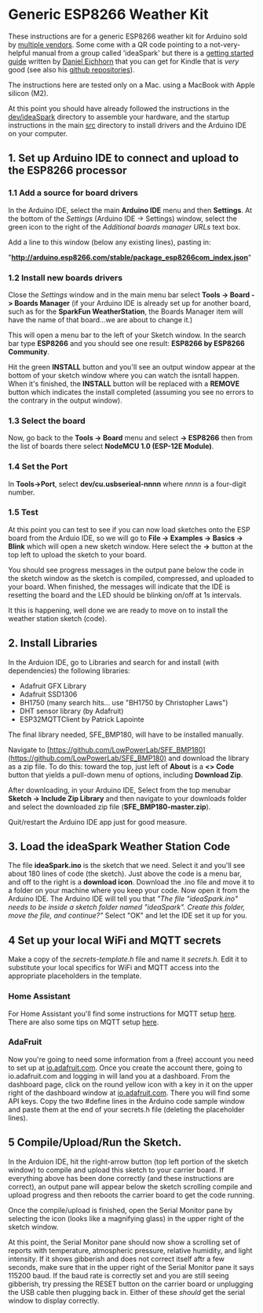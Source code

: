 # Generic ESP8266 Weather Kit

These instructions are for a generic ESP8266 weather kit for Arduino sold by
[multiple vendors](https://www.amazon.com/Mustpoint-Arduino-ESP8266-Weather-Tutorial/dp/B0BGHTD5M9/ref=sr_1_2?crid=30SF0VVSG1G7Q).  Some come with a QR code pointing to
a not-very-helpful manual from a group called 'ideaSpark' but there is a
[getting started guide](https://www.amazon.com/ESP8266-Weather-Station-Getting-Started-ebook/dp/B01LFX8Z5W/ref=sr_1_3?crid=CWIBWFT59Q82)
written by [Daniel Eichhorn](https://github.com/squix78)
that you can get for Kindle that is *very* good (see also his
[github repositories](https://github.com/squix78)).

The instructions here are tested only on a Mac.
using a MacBook with Apple silicon (M2).

At this point you should have already followed the instructions in the
[dev/ideaSpark](https://github.com/cecat/WeatherStation/tree/main/dev/ideaSpark)
directory to assemble your hardware, and the startup instructions in
the main 
[src](https://github.com/cecat/WeatherStation/tree/main/src)
directory to install drivers and the Arduino IDE on your computer.

## 1. Set up Arduino IDE to connect and upload to the ESP8266 processor

### 1.1 Add a source for board drivers 

In the Arduino IDE, select the main **Arduino IDE** menu and then
**Settings**. At the bottom of the *Settings* (Arduino IDE -> Settings) window,
select the green icon to the right of the
*Additional boards manager URLs* text box.

Add a line to this window (below any existing lines), pasting in:

"**http://arduino.esp8266.com/stable/package_esp8266com_index.json**"

### 1.2 Install new boards drivers

Close the *Settings* window and in the main menu bar select
**Tools -> Board -> Boards Manager**
(if your Arduino IDE is already set up for another board, such as for the
**SparkFun WeatherStation**,
the Boards Manager
item will have the name of that board...we are about to change it.)

This will open a menu bar to the left of your Sketch window.
In the search bar type **ESP8266** and you should see one result:
**ESP8266 by ESP8266 Community**.

Hit the green **INSTALL** button and you'll see an output window appear
at the bottom of your sketch window where you can watch the isntall
happen.  When it's finished, the **INSTALL** button will be replaced with
a **REMOVE** button which indicates the install completed (assuming you see
no errors to the contrary in the output window).

### 1.3 Select the board

Now, go back to the 
**Tools -> Board** menu and select **-> ESP8266** then 
from the list of boards there select **NodeMCU 1.0 (ESP-12E Module)**.

### 1.4 Set the Port 

In **Tools->Port**, select **dev/cu.usbserieal-nnnn** where *nnnn* is a
four-digit number.

### 1.5 Test

At this point you can test to see if you can now load sketches onto
the ESP board from the Arduio IDE, so we will go to 
**File -> Examples -> Basics -> Blink** which will open a new sketch
window.  Here select the **->** button at the top left to upload
the sketch to your board.

You should see progress messages in the output pane below the code
in the sketch window as the sketch is compiled, compressed, and uploaded
to your board.   When finished, the messages will indicate that
the IDE is resetting the board and the LED should be blinking on/off
at 1s intervals.

It this is happening, well done we are ready to move on to install
the weather station sketch (code).

## 2. Install Libraries

In the Arduion IDE, go to Libraries and search for and install
(with dependencies) the following libraries:
* Adafruit GFX Library
* Adafruit SSD1306
* BH1750 (many search hits... use "BH1750 by Christopher Laws")
* DHT sensor library (by Adafruit)
* ESP32MQTTClient by Patrick Lapointe

The final library needed, SFE_BMP180, will have to be installed manually.  

Navigate to 
[https://github.com/LowPowerLab/SFE_BMP180](https://github.com/LowPowerLab/SFE_BMP180) 
and download the library as a zip file.  To do this: toward the top,
just left of **About** is a **<> Code** button that yields a
pull-down menu of options, including **Download Zip**.

After downloading, in your Arduino IDE, Select from the
top menubar **Sketch -> Include Zip Library**
and then navigate to your downloads folder and select the
downloaded zip file (**SFE_BMP180-master.zip**).

Quit/restart the Arduino IDE app just for good measure.

## 3. Load the ideaSpark Weather Station Code

The file **ideaSpark.ino** is the sketch that we need. Select it and you'll
see about 180 lines of code (the sketch). Just above the
code is a menu bar, and off to the 
right is a **download icon**.
Download the .ino file and move it to
a folder on your machine where you keep your code. Now open it from
the Arduino IDE. The Arduino IDE will tell you that
*"The file "ideaSpark.ino" needs to be inside a sketch
folder named "ideaSpark".  Create this folder, move the file,
and continue?"*
Select "OK" and let the IDE set it up for you.

## 4 Set up your local WiFi and MQTT secrets

Make a copy of the *secrets-template.h* file and name it *secrets.h*.
Edit it to substitute your local specifics for WiFi and MQTT access into
the appropriate placeholders in the template.

### Home Assistant
For Home Assistant you'll find some instructions for MQTT setup
[here](https://github.com/cecat/UtilityWatchMQTT/tree/main/HASS).
There are also some tips on MQTT setup
[here](https://github.com/cecat/Lake-Watch).

### AdaFruit
Now you're going to need some information from a (free) account
you need to set up at
[io.adafruit.com](io.adafruit.com). Once you create the account there,
going to io.adafruit.com and logging in will land you at a dashboard.
From the dashboard page, click on the round yellow 
icon with a key in it on the upper right of the dashboard window
at [io.adafruit.com](io.adafruit.com).  There you will find some
API keys.  Copy the two #define lines in the Arduino code sample
window and paste them at the end of your secrets.h file
(deleting the placeholder lines).

## 5 Compile/Upload/Run the Sketch.

In the Arduion IDE, hit the right-arrow button (top left portion of the
sketch window) to compile and upload this sketch to your carrier board.
If everything above has been done correctly (and these instructions
are correct), an output pane will appear below
the sketch scrolling compile and upload progress
and then reboots the carrier board to get the code running.

Once the compile/upload is finished, open the Serial Monitor
pane by selecting the icon (looks like a magnifying glass) in the
upper right of the sketch window. 

At this point, the Serial Monitor pane should now show a scrolling
set of reports with temperature, atmospheric pressure, relative humidity,
and light intensity.  If it shows
gibberish and does not correct itself aftr a few seconds,
make sure that in the upper right of the Serial Monitor pane
it says 115200 baud.  If the baud rate is correctly set and you are
still seeing gibberish, try pressing the RESET button on the carrier board
or unplugging the USB cable then plugging back in.  Either of these
*should* get the serial window to display correctly.
